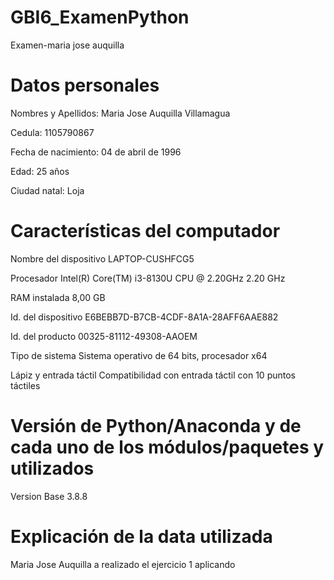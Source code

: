 # GBI6_ExamenPython
Examen-maria jose auquilla 
# Datos personales

Nombres y Apellidos: Maria Jose Auquilla Villamagua

Cedula: 1105790867

Fecha de nacimiento: 04 de abril de 1996

Edad: 25 años

Ciudad natal: Loja

# Características del computador

Nombre del dispositivo LAPTOP-CUSHFCG5

Procesador Intel(R) Core(TM) i3-8130U CPU @ 2.20GHz 2.20 GHz

RAM instalada 8,00 GB

Id. del dispositivo E6BEBB7D-B7CB-4CDF-8A1A-28AFF6AAE882

Id. del producto 00325-81112-49308-AAOEM

Tipo de sistema Sistema operativo de 64 bits, procesador x64

Lápiz y entrada táctil Compatibilidad con entrada táctil con 10 puntos táctiles
# Versión de Python/Anaconda y de cada uno de los módulos/paquetes y utilizados
Version Base 3.8.8

# Explicación de la data utilizada
Maria Jose Auquilla a realizado el ejercicio 1 aplicando 
